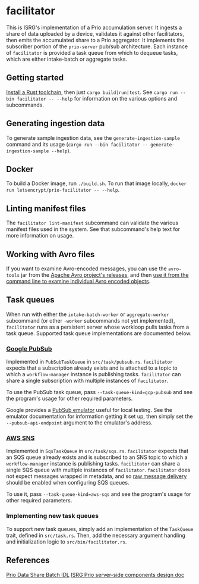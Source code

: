 # facilitator

This is ISRG's implementation of a Prio accumulation server. It ingests a share of data uploaded by a device, validates it against other facilitators, then emits the accumulated share to a Prio aggregator. It implements the subscriber portion of the `prio-server` pub/sub architecture. Each instance of `facilitator` is provided a task queue from which to dequeue tasks, which are either intake-batch or aggregate tasks.

## Getting started

[Install a Rust toolchain](https://www.rust-lang.org/tools/install), then just `cargo build|run|test`. See `cargo run --bin facilitator -- --help` for information on the various options and subcommands.

## Generating ingestion data

To generate sample ingestion data, see the `generate-ingestion-sample` command and its usage (`cargo run --bin facilitator -- generate-ingestion-sample --help`).

## Docker

To build a Docker image, run `./build.sh`. To run that image locally, `docker run letsencrypt/prio-facilitator -- --help`.

## Linting manifest files

The `facilitator lint-manifest` subcommand can validate the various manifest files used in the system. See that subcommand's help text for more information on usage.

## Working with Avro files

If you want to examine Avro-encoded messages, you can use the `avro-tools` jar from the [Apache Avro project's releases](https://downloads.apache.org/avro/avro-1.10.0/java/), and then [use it from the command line to examine individual Avro encoded objects](https://www.michael-noll.com/blog/2013/03/17/reading-and-writing-avro-files-from-the-command-line/).

## Task queues

When run with either the `intake-batch-worker` or `aggregate-worker` subcommand (or other `-worker` subcommands not yet implemented), `facilitator` runs as a persistent server whose workloop pulls tasks from a task queue. Supported task queue implementations are documented below.

### [Google PubSub](https://cloud.google.com/pubsub/docs)

Implemented in `PubSubTaskQueue` in `src/task/pubsub.rs`. `facilitator` expects that a subscription already exists and is attached to a topic to which a `workflow-manager` instance is publishing tasks. `facilitator` can share a single subscription with multiple instances of `facilitator`.

To use the PubSub task queue, pass `--task-queue-kind=gcp-pubsub` and see the program's usage for other required parameters.

Google provides a [PubSub emulator](https://cloud.google.com/pubsub/docs/emulator) useful for local testing. See the emulator documentation for information getting it set up, then simply set the `--pubsub-api-endpoint` argument to the emulator's address.

### [AWS SNS](https://docs.aws.amazon.com/sns/latest/dg/welcome.html)

Implemented in `SqsTaskQueue` in `src/task/sqs.rs`. `facilitator` expects that an SQS queue already exists and is subscribed to an SNS topic to which a `workflow-manager` instance is publishing tasks. `facilitator` can share a single SQS queue with multiple instances of `facilitator`. `facilitator` does not expect messages wrapped in metadata, and so [raw message delivery](https://docs.aws.amazon.com/sns/latest/dg/sns-large-payload-raw-message-delivery.html) should be enabled when configuring SQS queues.

To use it, pass `--task-queue-kind=aws-sqs` and see the program's usage for other required parameters.

### Implementing new task queues

To support new task queues, simply add an implementation of the `TaskQueue` trait, defined in `src/task.rs`. Then, add the necessary argument handling and initialization logic to `src/bin/facilitator.rs`.

## References

[Prio Data Share Batch IDL](https://docs.google.com/document/d/1L06dpE7OcC4CXho2UswrfHrnWKtbA9aSSmO_5o7Ku6I/edit#heading=h.3kq1yexquq2g)
[ISRG Prio server-side components design doc](https://docs.google.com/document/d/1MdfM3QT63ISU70l63bwzTrxr93Z7Tv7EDjLfammzo6Q/edit#)
